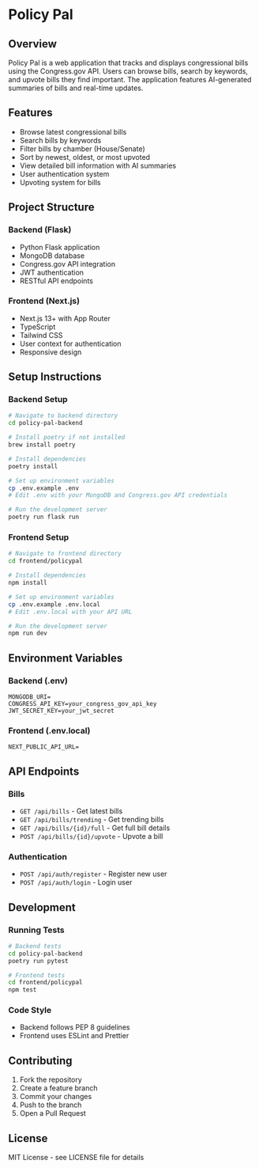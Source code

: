 # Policy Pal

## Overview
Policy Pal is a web application that tracks and displays congressional bills using the Congress.gov API. Users can browse bills, search by keywords, and upvote bills they find important. The application features AI-generated summaries of bills and real-time updates.

## Features
- Browse latest congressional bills
- Search bills by keywords
- Filter bills by chamber (House/Senate)
- Sort by newest, oldest, or most upvoted
- View detailed bill information with AI summaries
- User authentication system
- Upvoting system for bills

## Project Structure

### Backend (Flask)
- Python Flask application
- MongoDB database
- Congress.gov API integration
- JWT authentication
- RESTful API endpoints

### Frontend (Next.js)
- Next.js 13+ with App Router
- TypeScript
- Tailwind CSS
- User context for authentication
- Responsive design

## Setup Instructions

### Backend Setup
```bash
# Navigate to backend directory
cd policy-pal-backend

# Install poetry if not installed
brew install poetry

# Install dependencies
poetry install

# Set up environment variables
cp .env.example .env
# Edit .env with your MongoDB and Congress.gov API credentials

# Run the development server
poetry run flask run
```

### Frontend Setup
```bash
# Navigate to frontend directory
cd frontend/policypal

# Install dependencies
npm install

# Set up environment variables
cp .env.example .env.local
# Edit .env.local with your API URL

# Run the development server
npm run dev
```

## Environment Variables

### Backend (.env)
```plaintext
MONGODB_URI=
CONGRESS_API_KEY=your_congress_gov_api_key
JWT_SECRET_KEY=your_jwt_secret
```

### Frontend (.env.local)
```plaintext
NEXT_PUBLIC_API_URL=
```

## API Endpoints

### Bills
- `GET /api/bills` - Get latest bills
- `GET /api/bills/trending` - Get trending bills
- `GET /api/bills/{id}/full` - Get full bill details
- `POST /api/bills/{id}/upvote` - Upvote a bill

### Authentication
- `POST /api/auth/register` - Register new user
- `POST /api/auth/login` - Login user

## Development

### Running Tests
```bash
# Backend tests
cd policy-pal-backend
poetry run pytest

# Frontend tests
cd frontend/policypal
npm test
```

### Code Style
- Backend follows PEP 8 guidelines
- Frontend uses ESLint and Prettier

## Contributing
1. Fork the repository
2. Create a feature branch
3. Commit your changes
4. Push to the branch
5. Open a Pull Request

## License
MIT License - see LICENSE file for details